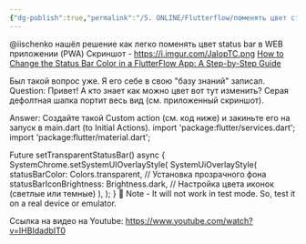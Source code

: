 ```yaml
---
{"dg-publish":true,"permalink":"/5. ONLINE/Flutterflow/поменять цвет статус-бара в WEB приложении (PWA)/","created":"2025-01-01T18:46:55.395-03:00","updated":"2025-01-01T18:46:55.395-03:00"}
---
```



@iischenko нашёл решение как легко поменять цвет status bar в WEB приложении (PWA)
Скриншот - https://i.imgur.com/JaIopTC.png
[How to Change the Status Bar Color in a FlutterFlow App: A Step-by-Step Guide](https://community.flutterflow.io/community-tutorials/post/how-to-change-the-status-bar-color-in-a-flutterflow-app-a-step-by-step-YiSsfOvUB4Zehd0)

Был такой вопрос уже.
Я его себе в свою "базу знаний" записал.
Question:
Привет! А кто знает как можно цвет вот тут изменить?  Серая дефолтная шапка портит весь вид (см. приложенный скриншот).

Answer:
Создайте такой Custom action (см. код ниже) и закиньте его на запуск в main.dart (to Initial Actions).
import 'package:flutter/services.dart';
import 'package:flutter/material.dart';

Future<void> setTransparentStatusBar() async {
  SystemChrome.setSystemUIOverlayStyle(
    SystemUiOverlayStyle(
      statusBarColor: Colors.transparent, // Установка прозрачного фона
      statusBarIconBrightness: Brightness.dark, // Настройка цвета иконок (светлые или темные)
    ),
  ); 
}
📌 Note -
It will not work in test mode. So, test it on a real device or emulator.

Ссылка на видео на Youtube: https://www.youtube.com/watch?v=IHBIdadbIT0